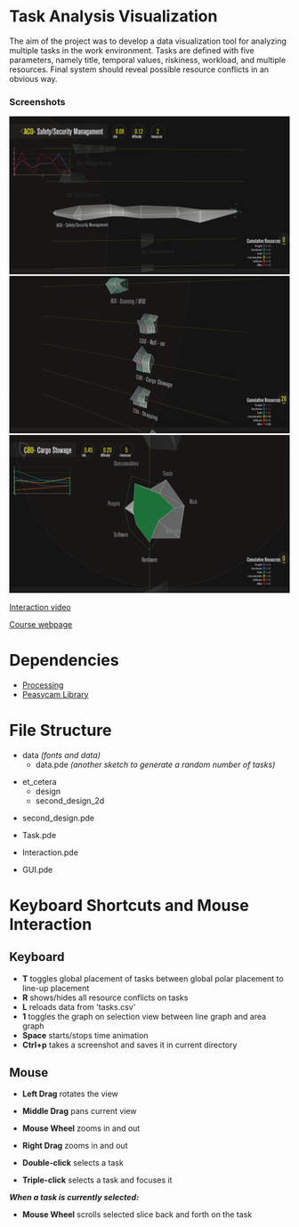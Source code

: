 # Task Analysis Visualization

The aim of the project was to develop a data visualization tool for analyzing multiple tasks in the work environment. Tasks are defined with five parameters, namely title, temporal values, riskiness, workload, and multiple resources. Final system should reveal possible resource conflicts in an obvious way.

### Screenshots
![example1](ss6.png)
![example2](ss3.png)
![example3](ss5.png)

[Interaction video](https://vimeo.com/194406252)

[Course webpage](https://mat.ucsb.edu/~g.legrady/academic/courses/16f594/mert/mert.html)

# Dependencies

* [Processing](https://processing.org/download/)
* [Peasycam Library](http://mrfeinberg.com/peasycam/)

# File Structure

* data *(fonts and data)*
	* data.pde *(another sketch to generate a random number of tasks)*
- et_cetera
	* design
	* second_design_2d
+ second_design.pde
* Task.pde
- Interaction.pde
+ GUI.pde

# Keyboard Shortcuts and Mouse Interaction

## Keyboard

* **T** toggles global placement of tasks between global polar placement to line-up placement
* **R** shows/hides all resource conflicts on tasks 
* **L** reloads data from 'tasks.csv'
* **1** toggles the graph on selection view between line graph and area graph 
* **Space** starts/stops time animation
* **Ctrl+p** takes a screenshot and saves it in current directory

## Mouse

* **Left Drag** rotates the view 
* **Middle Drag** pans current view
* **Mouse Wheel** zooms in and out
* **Right Drag** zooms in and out

* **Double-click** selects a task
* **Triple-click** selects a task and focuses it 


***When a task is currently selected:***

* **Mouse Wheel** scrolls selected slice back and forth on the task

